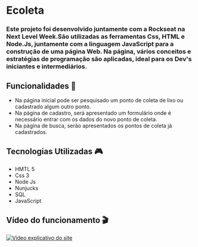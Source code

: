 # Ecoleta 
### Este projeto foi desenvolvido juntamente com a Rockseat na Next Level Week.São utilizadas as ferramentas Css, HTML e Node.Js, juntamente com a linguagem JavaScript para a construção de uma página Web. Na página, vários conceitos e estratégias de programação são aplicadas, ideal para os Dev's iniciantes e intermediários.



## Funcionalidades :mag_right:
* Na página inicial pode ser pesquisado um ponto de coleta de lixo ou cadastrado algum outro ponto.
* Na página de cadastro, será apresentado um formulário onde é necessário entrar com os dados do novo ponto de coleta.
* Na página de busca, serão apresentados os pontos de coleta já cadastrados.

## Tecnologias Utilizadas :video_game:
* HMTL 5
* Css 3
* Node Js
* Nunjucks
* SQL
* JavaScript

## Vídeo do funcionamento :clapper:

[![Vídeo explicativo do site](http://img.youtube.com/vi/ckj8Q_eOHs0/0.jpg)](http://www.youtube.com/watch?v=ckj8Q_eOHs0 "Vídeo explicativo")